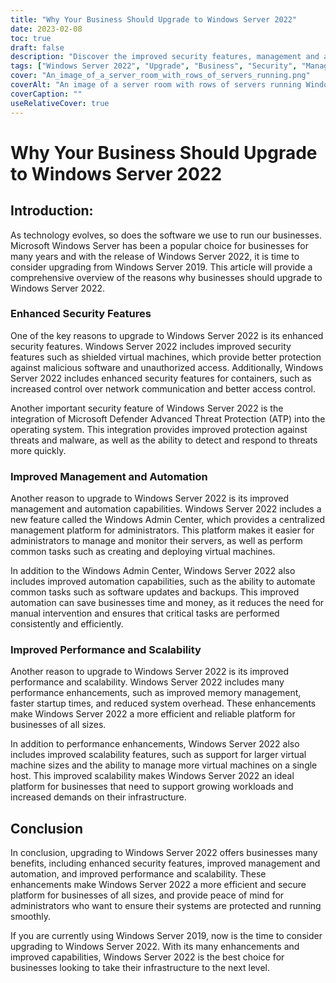 ```yaml
---
title: "Why Your Business Should Upgrade to Windows Server 2022"
date: 2023-02-08
toc: true
draft: false
description: "Discover the improved security features, management and automation capabilities, and performance and scalability of Windows Server 2022, making it the best choice for businesses looking to upgrade from Windows Server 2019."
tags: ["Windows Server 2022", "Upgrade", "Business", "Security", "Management", "Automation", "Performance", "Scalability", "Windows Server 2019"]
cover: "An_image_of_a_server_room_with_rows_of_servers_running.png"
coverAlt: "An image of a server room with rows of servers running Windows Server 2022. The servers should be neatly arranged and well-lit, suggesting a well-maintained and efficient IT infrastructure."
coverCaption: ""
useRelativeCover: true
---
```


# Why Your Business Should Upgrade to Windows Server 2022

## Introduction:

As technology evolves, so does the software we use to run our businesses. Microsoft Windows Server has been a popular choice for businesses for many years and with the release of Windows Server 2022, it is time to consider upgrading from Windows Server 2019. This article will provide a comprehensive overview of the reasons why businesses should upgrade to Windows Server 2022.

### Enhanced Security Features

One of the key reasons to upgrade to Windows Server 2022 is its enhanced security features. Windows Server 2022 includes improved security features such as shielded virtual machines, which provide better protection against malicious software and unauthorized access. Additionally, Windows Server 2022 includes enhanced security features for containers, such as increased control over network communication and better access control.

Another important security feature of Windows Server 2022 is the integration of Microsoft Defender Advanced Threat Protection (ATP) into the operating system. This integration provides improved protection against threats and malware, as well as the ability to detect and respond to threats more quickly.

### Improved Management and Automation

Another reason to upgrade to Windows Server 2022 is its improved management and automation capabilities. Windows Server 2022 includes a new feature called the Windows Admin Center, which provides a centralized management platform for administrators. This platform makes it easier for administrators to manage and monitor their servers, as well as perform common tasks such as creating and deploying virtual machines.

In addition to the Windows Admin Center, Windows Server 2022 also includes improved automation capabilities, such as the ability to automate common tasks such as software updates and backups. This improved automation can save businesses time and money, as it reduces the need for manual intervention and ensures that critical tasks are performed consistently and efficiently.

### Improved Performance and Scalability

Another reason to upgrade to Windows Server 2022 is its improved performance and scalability. Windows Server 2022 includes many performance enhancements, such as improved memory management, faster startup times, and reduced system overhead. These enhancements make Windows Server 2022 a more efficient and reliable platform for businesses of all sizes.

In addition to performance enhancements, Windows Server 2022 also includes improved scalability features, such as support for larger virtual machine sizes and the ability to manage more virtual machines on a single host. This improved scalability makes Windows Server 2022 an ideal platform for businesses that need to support growing workloads and increased demands on their infrastructure.

## Conclusion

In conclusion, upgrading to Windows Server 2022 offers businesses many benefits, including enhanced security features, improved management and automation, and improved performance and scalability. These enhancements make Windows Server 2022 a more efficient and secure platform for businesses of all sizes, and provide peace of mind for administrators who want to ensure their systems are protected and running smoothly.

If you are currently using Windows Server 2019, now is the time to consider upgrading to Windows Server 2022. With its many enhancements and improved capabilities, Windows Server 2022 is the best choice for businesses looking to take their infrastructure to the next level.